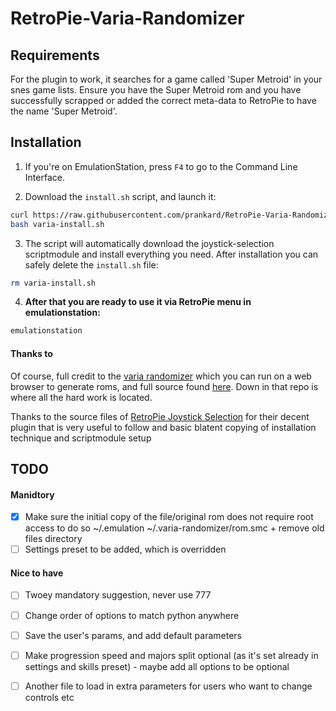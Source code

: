 # RetroPie-Varia-Randomizer

## Requirements

For the plugin to work, it searches for a game called 'Super Metroid' in your snes game lists. Ensure you have the Super Metroid rom and you have successfully scrapped or added the correct meta-data to RetroPie to have the name 'Super Metroid'.

## Installation

1. If you're on EmulationStation, press `F4` to go to the Command Line Interface.

2. Download the `install.sh` script, and launch it:

```bash
curl https://raw.githubusercontent.com/prankard/RetroPie-Varia-Randomizer/master/install-scriptmodule.sh -o varia-install.sh
bash varia-install.sh
```

3. The script will automatically download the joystick-selection scriptmodule and install everything you need. After installation you can safely delete the `install.sh` file:

```bash
rm varia-install.sh
```

4. **After that you are ready to use it via RetroPie menu in emulationstation:**

```bash
emulationstation
```

#### Thanks to

Of course, full credit to the [varia randomizer](https://randommetroidsolver.pythonanywhere.com/) which you can run on a web browser to generate roms, and full source found [here](https://github.com/theonlydude/RandomMetroidSolver). Down in that repo is where all the hard work is located.

Thanks to the source files of [RetroPie Joystick Selection](https://github.com/meleu/RetroPie-joystick-selection) for their decent plugin that is very useful to follow and basic blatent copying of installation technique and scriptmodule setup



## TODO

#### Manidtory

- [x] Make sure the initial copy of the file/original rom does not require root access to do so
  ~/.emulation ~/.varia-randomizer/rom.smc + remove old files directory
- [ ] Settings preset to be added, which is overridden

#### Nice to have

- [ ] Twoey mandatory suggestion, never use 777 
- [ ] Change order of options to match python anywhere

- [ ] Save the user's params, and add default parameters

- [ ] Make progression speed and majors split optional (as it's set already in settings and skills preset) - maybe add all options to be optional
- [ ] Another file to load in extra parameters for users who want to change controls etc